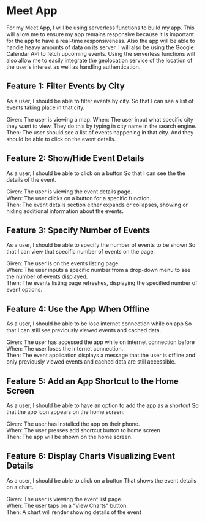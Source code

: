 # Meet App
For my Meet App, I will be using serverless functions to build my app. This will allow me to ensure my app remains responsive because it is important for the app to have a real-time responsiveness. Also the app will be able to handle heavy amounts of data on its server. I will also be using the Google Calendar API to fetch upcoming events. Using the serverless functions will also allow me to easily integrate the geolocation service of the location of the user's interest as well as handling authentication.

## Feature 1: Filter Events by City
As a user,
I should be able to filter events by city. So that I can see a list of events taking place in that city.

Given: The user is viewing a map.
When: The user input what specific city they want to view. They do this by typing in city name in the search engine.
Then: The user should see a list of events happening in that city. And they should be able to click on the event details.

## Feature 2: Show/Hide Event Details
As a user, 
I should be able to click on a button
So that I can see the the details of the event.

Given: The user is viewing the event details page. <br />
When: The user clicks on a button for a specific function. <br />
Then: The event details section either expands or collapses, showing or hiding additional information about the events.

## Feature 3: Specify Number of Events
As a user,
I should be able to specify the number of events to be shown
So that I can view that specific number of events on the page.

Given: The user is on the events listing page. <br />
When: The user inputs a specific number from a drop-down menu to see the number of events displayed. <br />
Then: The events listing page refreshes, displaying the specified number of event options.

## Feature 4: Use the App When Offline
As a user,
I should be able to be lose internet connection while on app
So that I can still see previously viewed events and cached data.

Given: The user has accessed the app while on internet connection before <br />
When: The user loses the internet connection. <br />
Then: The event application displays a message that the user is offline and only  previously viewed events and cached data are still accessible.

## Feature 5: Add an App Shortcut to the Home Screen
As a user,
I should be able to have an option to add the app as a shortcut
So that the app icon appears on the home screen.

Given: The user has installed the app on their phone. <br />
When: The user presses add shortcut button to home screen <br />
Then: The app will be shown on the home screen.

## Feature 6: Display Charts Visualizing Event Details
As a user,
I should be able to click on a button
That shows the event details on a chart.

Given: The user is viewing the event list page. <br />
When: The user taps on a "View Charts" button. <br />
Then: A chart will render showing details of the event
